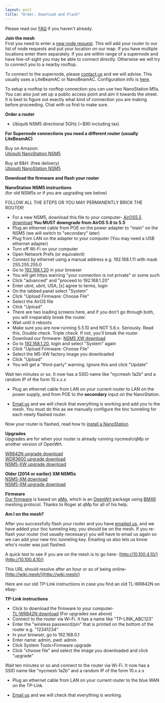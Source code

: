 ```yaml
---
layout: post
title: "Order, Download and Flash"
---
```

Please read our [FAQ](../faq) if you haven't already.

**Join the mesh**  
First you need to enter a [new node request](../join). This will add your router to our list of node requests and put your location on our map. If you have multiple locations enter them separately. If you are within range of a supernode and have line-of-sight you may be able to connect directly. Otherwise we will try to connect you to a nearby rooftop.

To connect to the supernode, please [contact us](mailto:install@nycmesh.net) and we will advise. This usually uses a LiteBeamAC or NanoBeamAC. Configuration info is [here](/cpe).

To setup a rooftop to rooftop connection you can use two NanoStation M5s. You can also just set up a public access point and aim it towards the street. It is best to figure out exactly what kind of connection you are making before proceeding. Chat with us first to make sure.

**Order a router**    

* Ubiquiti NSM5 directional 5GHz (~$90 including tax)  

**For Supernode connections you need a different router (usually LiteBeamAC)**


Buy on Amazon:   
[Ubiquiti NanoStation NSM5](http://www.amazon.com/dp/B0049AVWAO/?tag=nsm5-nycmesh-20)  

Buy at B&H: (free delivery)   
[Ubiquiti NanoStation NSM5](http://www.bhphotovideo.com/c/product/1049768-REG/)  


**Download the firmware and flash your router**

**NanoStation NSM5 instructions**  
  (for old NSM5s or if you are upgrading see below)  
   
  FOLLOW ALL THE STEPS OR YOU MAY PERMANENTLY BRICK THE ROUTER!  

* For a new NSM5, download this file to your computer- [AirOS5.5 download](http://dl.ubnt.com/firmwares/XW-fw/v5.5.10/XW.v5.5.10-u2.28005.150723.1358.bin) **You MUST downgrade from AirOS 5.6 to 5.5**
* Plug an ethernet cable from POE on the power adapter to "main" on the NSM5 (we will switch to "secondary" later)
* Plug from LAN on the adapter to your computer (You may need a USB ethernet adapter)
* Turn off Wi-Fi on your computer
* Open Network Prefs (or equivalent)
* Connect by ethernet using a manual address e.g. 192.168.1.11 with mask 255.255.255.0
* Go to [192.168.1.20](http://192.168.1.20) in your browser
* You will get https warning "your connection is not private" or some such
* Click "advanced" and "proceed to 192.168.1.20"
* Enter ubnt, ubnt, USA, [x] agree to terms, login
* On the tabbed panel select "System"
* Click "Upload Firmware: Choose File"
* Select the AirOS file
* Click "Upload"
* There are two loading screens here, and if you don't go through both, you will irreparably break the router.
* Wait until it reboots
* Make sure you are now running 5.5.10 and NOT 5.6.x. Seriously. Read this. Double check. Triple check. If not, you'll break the router.
* Download our firmware- [NSM5 XW download](http://nycmeshnet.github.io/download/NSM5-XW.html) 
* Go to [192.168.1.20](http://192.168.1.20), login and select "System" again
* Click "Upload Firmware: Choose File"
* Select the M5-XW factory image you downloaded
* Click "Upload"
* You will get a "third-party" warning. Ignore this and click "Update"
	
Wait ten minutes or so. It now has a SSID name like "nycmesh 1a2b" and a random IP of the form 10.x.x.x

* Plug an ethernet cable from LAN on your current router to LAN on the power supply, and from POE to the **secondary** input on the NanoStation. 

* <a href="mailto:newnode@nycmesh.net">Email us</a> and we will check that everything is working and add you to the mesh. You must do this as we manually configure the tinc tunneling for each newly flashed router.

Now your router is flashed, read how to [install a NanoStation](../blog/nsm5-install/)

**Upgrades**  
Upgrades are for when your router is already running nycmesh/qMp or another version of OpenWrt.

[WR842N upgrade download](http://nycmeshnet.github.io/download/WR842N-upgrade.html)  
[WDR3600 upgrade download](http://nycmeshnet.github.io/download/WDR3600-upgrade.html)  
[NSM5-XW upgrade download](http://nycmeshnet.github.io/download/NSM5-XW-upgrade.html)  

**Older (2014 or earlier) XM NSM5s**  
[NSM5-XM download](http://nycmeshnet.github.io/download/NSM5-XM.html)  
[NSM5-XM upgrade download](http://nycmeshnet.github.io/download/NSM5-XM-upgrade.html)  

**Firmware**  
[Our firmware](https://github.com/nycmeshnet) is based on [qMp](http://qmp.cat/), which is an [OpenWrt](https://openwrt.org/) package using [BMX6](http://bmx6.net/projects/bmx6) meshing protocol. Thanks to Roger at qMp for all of his help.

**Am I on the mesh?**  

After you successfully flash your router and you have <a href="mailto:newnode@nycmesh.net">emailed us</a>, and we have added your tinc tunneling key, you should be on the mesh. If you re-flash your router (not usually necessary) you will have to email us again so we can add your new tinc tunneling key. Emailing us also lets us know who's router was just flashed.

A quick test to see if you are on the mesh is to go here-
[http://10.100.4.10/](http://10.100.4.10/)

This URL should resolve after an hour or so of being online-  
[http://wiki.mesh/](http://wiki.mesh/)  

Here are our old TP-Link instructions in case you find an old TL-WR842N on ebay-

**TP-Link instructions**

* Click to download the firmware to your computer-  
  [TL-WR842N  download](http://nycmeshnet.github.io/download/WR842N.html)
  (For upgrades see above)
* Connect to the router via Wi-Fi. It has a name like "TP-LINK_ABC123"
* Enter the "wireless password/pin" that is printed on the bottom of the router e.g. "12341234"
* In your browser, go to 192.168.0.1
* Enter name: admin, pwd: admin
* Click System Tools>Firmware upgrade
* Click "choose file" and select the image you downloaded and click "upgrade"

Wait ten minutes or so and connect to the router via Wi-Fi. It now has a SSID name like "nycmesh 1a2b" and a random IP of the form 10.x.x.x

* Plug an ethernet cable from LAN on your current router to the blue WAN on the TP-Link.

* <a href="mailto:contact@nycmesh.net">Email us</a> and we will check that everything is working.

 

